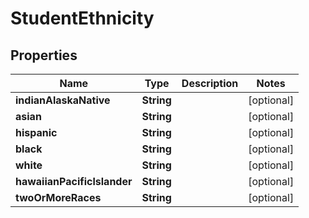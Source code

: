 
# StudentEthnicity

## Properties
Name | Type | Description | Notes
------------ | ------------- | ------------- | -------------
**indianAlaskaNative** | **String** |  |  [optional]
**asian** | **String** |  |  [optional]
**hispanic** | **String** |  |  [optional]
**black** | **String** |  |  [optional]
**white** | **String** |  |  [optional]
**hawaiianPacificlslander** | **String** |  |  [optional]
**twoOrMoreRaces** | **String** |  |  [optional]




